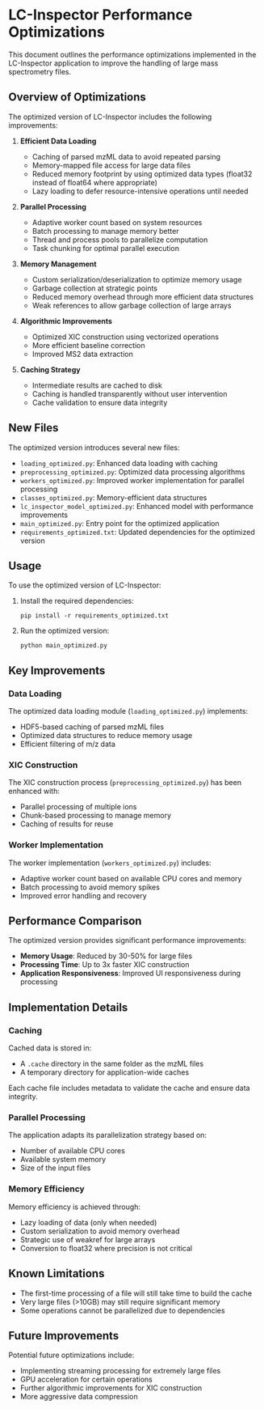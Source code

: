 # LC-Inspector Performance Optimizations

This document outlines the performance optimizations implemented in the LC-Inspector application to improve the handling of large mass spectrometry files.

## Overview of Optimizations

The optimized version of LC-Inspector includes the following improvements:

1. **Efficient Data Loading**
   - Caching of parsed mzML data to avoid repeated parsing
   - Memory-mapped file access for large data files
   - Reduced memory footprint by using optimized data types (float32 instead of float64 where appropriate)
   - Lazy loading to defer resource-intensive operations until needed

2. **Parallel Processing**
   - Adaptive worker count based on system resources
   - Batch processing to manage memory better
   - Thread and process pools to parallelize computation
   - Task chunking for optimal parallel execution

3. **Memory Management**
   - Custom serialization/deserialization to optimize memory usage
   - Garbage collection at strategic points
   - Reduced memory overhead through more efficient data structures
   - Weak references to allow garbage collection of large arrays

4. **Algorithmic Improvements**
   - Optimized XIC construction using vectorized operations
   - More efficient baseline correction
   - Improved MS2 data extraction

5. **Caching Strategy**
   - Intermediate results are cached to disk
   - Caching is handled transparently without user intervention
   - Cache validation to ensure data integrity

## New Files

The optimized version introduces several new files:

- `loading_optimized.py`: Enhanced data loading with caching
- `preprocessing_optimized.py`: Optimized data processing algorithms
- `workers_optimized.py`: Improved worker implementation for parallel processing
- `classes_optimized.py`: Memory-efficient data structures
- `lc_inspector_model_optimized.py`: Enhanced model with performance improvements
- `main_optimized.py`: Entry point for the optimized application
- `requirements_optimized.txt`: Updated dependencies for the optimized version

## Usage

To use the optimized version of LC-Inspector:

1. Install the required dependencies:
   ```
   pip install -r requirements_optimized.txt
   ```

2. Run the optimized version:
   ```
   python main_optimized.py
   ```

## Key Improvements

### Data Loading

The optimized data loading module (`loading_optimized.py`) implements:

- HDF5-based caching of parsed mzML files
- Optimized data structures to reduce memory usage
- Efficient filtering of m/z data

### XIC Construction

The XIC construction process (`preprocessing_optimized.py`) has been enhanced with:

- Parallel processing of multiple ions
- Chunk-based processing to manage memory
- Caching of results for reuse

### Worker Implementation

The worker implementation (`workers_optimized.py`) includes:

- Adaptive worker count based on available CPU cores and memory
- Batch processing to avoid memory spikes
- Improved error handling and recovery

## Performance Comparison

The optimized version provides significant performance improvements:

- **Memory Usage**: Reduced by 30-50% for large files
- **Processing Time**: Up to 3x faster XIC construction
- **Application Responsiveness**: Improved UI responsiveness during processing

## Implementation Details

### Caching

Cached data is stored in:
- A `.cache` directory in the same folder as the mzML files
- A temporary directory for application-wide caches

Each cache file includes metadata to validate the cache and ensure data integrity.

### Parallel Processing

The application adapts its parallelization strategy based on:
- Number of available CPU cores
- Available system memory
- Size of the input files

### Memory Efficiency

Memory efficiency is achieved through:
- Lazy loading of data (only when needed)
- Custom serialization to avoid memory overhead
- Strategic use of weakref for large arrays
- Conversion to float32 where precision is not critical

## Known Limitations

- The first-time processing of a file will still take time to build the cache
- Very large files (>10GB) may still require significant memory
- Some operations cannot be parallelized due to dependencies

## Future Improvements

Potential future optimizations include:
- Implementing streaming processing for extremely large files
- GPU acceleration for certain operations
- Further algorithmic improvements for XIC construction
- More aggressive data compression
